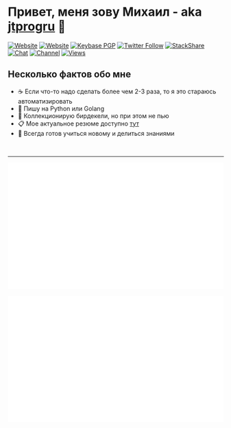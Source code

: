 # Привет, меня зову Михаил - aka [jtprogru][website] 👋
[![Website](https://img.shields.io/website?label=my%20blog&url=https%3A%2F%2Fjtprog.ru)](https://jtprog.ru)
[![Website](https://img.shields.io/website?label=my%20cv&url=https%3A%2F%2Fsavinmi.ru)](https://savinmi.ru)
[![Keybase PGP](https://img.shields.io/keybase/pgp/jtprog)](https://keybase.io/jtprog)
[![Twitter Follow](https://img.shields.io/badge/twitter-%40jtprogru-blue)](https://twitter.com/jtprogru)
[![StackShare](http://img.shields.io/badge/tech-stack-0690fa.svg?style=flat)](https://stackshare.io/jtprogru/current)
[![Chat](https://img.shields.io/badge/chat-%40jtprogru__chat-blue)](https://t.me/jtprogru_chat)
[![Channel](https://img.shields.io/badge/channel-%40jtprogru__channel-blue)](https://t.me/jtprogru_channel)
[![Views](https://gpvc.arturio.dev/jtprogru?style=for-the-badge)](https://github.com/jtprogru)

## Несколько фактов обо мне

- ☕️ Если что-то надо сделать более чем 2-3 раза, то я это стараюсь автоматизировать
- 🐍 Пишу на Python или Golang
- 🍻 Коллекционирую бирдекели, но при этом не пью
- 📋 Мое актуальное резюме доступно [тут][mycv]
- 🦄 Всегда готов учиться новому и делиться знаниями

<br />

---

![Michael Savin GitHub stats](https://github.com/jtprogru/github-stats/blob/master/generated/overview.svg)

![Michael Savin GitHub stats](https://github.com/jtprogru/github-stats/blob/master/generated/languages.svg)

<!-- --- -->

<!-- ![Michael Savin GitHub stats](https://github-readme-stats.vercel.app/api?username=jtprogru&show_icons=true&theme=onedark) -->

<!-- [![Top Langs](https://github-readme-stats.vercel.app/api/top-langs/?username=jtprogru&layout=compact&hide=pug,javascript,html)](https://github.com/anuraghazra/github-readme-stats) -->

<!-- --- -->

[bio]: https://jtprog.ru/about-me/
[mycv]: https://savinmi.ru
[website]: https://jtprog.ru
[twitter]: https://twitter.com/jtprogru
[instagram]: https://instagram.com/jtprogru
[telegram_chat]: https://t.me/jtprogru_chat
[sysopschannel]: https://t.me/jtprogru_channel
[email]: mailto:mail@jtprog.ru
[habr]: https://habr.com/ru/users/jtprogru/
[youtube]: https://www.youtube.com/channel/UCuGKtGjbVk-BtpLM1I6Yzrg
[podcast]: https://anchor.fm/jtprogru/

